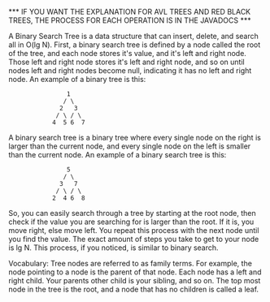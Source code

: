 *** IF YOU WANT THE EXPLANATION FOR AVL TREES AND RED BLACK TREES, THE PROCESS FOR EACH OPERATION IS IN THE JAVADOCS ***

A Binary Search Tree is a data structure that can insert, delete, and search all in O(lg N). First, a binary search tree is defined by a node called the root of the
tree, and each node stores it's value, and it's left and right node. Those left and right node stores it's left and right node, and so on until nodes left and right
nodes become null, indicating it has no left and right node. An example of a binary tree is this:

                    1
                   / \
                  2   3
                 / \ / \
                4  5 6  7

A binary search tree is a binary tree where every single node on the right is larger than the current node, and every single node on the left is smaller than the
current node. An example of a binary search tree is this:

                    5
                   / \
                  3   7
                 / \ / \
                2  4 6  8

So, you can easily search through a tree by starting at the root node, then check if the
value you are searching for is larger than the root. If it is, you move right, else move left. You repeat this process with the next node until you find the value.
The exact amount of steps you take to get to your node is lg N. This process, if you noticed, is similar to binary search.

Vocabulary: Tree nodes are referred to as family terms. For example, the node pointing to a node is the parent of that node. Each node has a left and right child.
Your parents other child is your sibling, and so on. The top most node in the tree is the root, and a node that has no children is called a leaf.